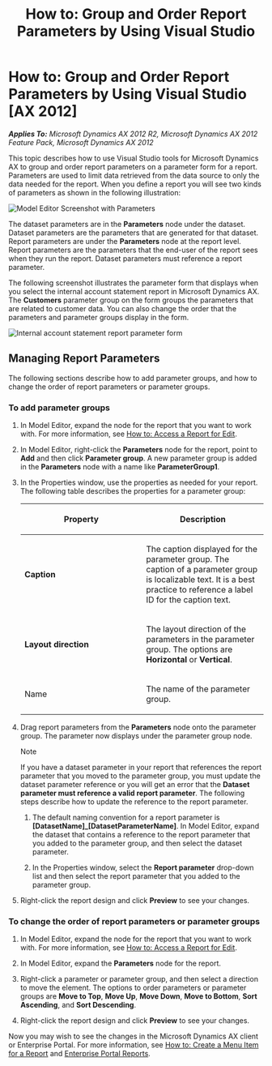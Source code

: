 ﻿---
title: 'How to: Group and Order Report Parameters by Using Visual Studio'
TOCTitle: 'How to: Group and Order Report Parameters by Using Visual Studio'
ms:assetid: 590da96d-44e3-4a8f-835b-123e55701b03
ms:mtpsurl: https://technet.microsoft.com/en-us/library/Gg731925(v=AX.60)
ms:contentKeyID: 35132854
ms.date: 11/07/2012
mtps_version: v=AX.60
---

# How to: Group and Order Report Parameters by Using Visual Studio [AX 2012]


_**Applies To:** Microsoft Dynamics AX 2012 R2, Microsoft Dynamics AX 2012 Feature Pack, Microsoft Dynamics AX 2012_

This topic describes how to use Visual Studio tools for Microsoft Dynamics AX to group and order report parameters on a parameter form for a report. Parameters are used to limit data retrieved from the data source to only the data needed for the report. When you define a report you will see two kinds of parameters as shown in the following illustration:

![Model Editor Screenshot with Parameters](images/Hh528478.DatasetandReportParametersinaReport(AX.60).png "Model Editor Screenshot with Parameters")

The dataset parameters are in the **Parameters** node under the dataset. Dataset parameters are the parameters that are generated for that dataset. Report parameters are under the **Parameters** node at the report level. Report parameters are the parameters that the end-user of the report sees when they run the report. Dataset parameters must reference a report parameter.

The following screenshot illustrates the parameter form that displays when you select the internal account statement report in Microsoft Dynamics AX. The **Customers** parameter group on the form groups the parameters that are related to customer data. You can also change the order that the parameters and parameter groups display in the form.

![Internal account statement report parameter form](images/Gg731925.GroupOrderParameters(AX.60).png "Internal account statement report parameter form")

## Managing Report Parameters

The following sections describe how to add parameter groups, and how to change the order of report parameters or parameter groups.

### To add parameter groups

1.  In Model Editor, expand the node for the report that you want to work with. For more information, see [How to: Access a Report for Edit](how-to-access-a-report-for-edit.md).

2.  In Model Editor, right-click the **Parameters** node for the report, point to **Add** and then click **Parameter group**. A new parameter group is added in the **Parameters** node with a name like **ParameterGroup1**.

3.  In the Properties window, use the properties as needed for your report. The following table describes the properties for a parameter group:
    
    <table>
    <colgroup>
    <col style="width: 50%" />
    <col style="width: 50%" />
    </colgroup>
    <thead>
    <tr class="header">
    <th><p>Property</p></th>
    <th><p>Description</p></th>
    </tr>
    </thead>
    <tbody>
    <tr class="odd">
    <td><p><strong>Caption</strong></p></td>
    <td><p>The caption displayed for the parameter group. The caption of a parameter group is localizable text. It is a best practice to reference a label ID for the caption text.</p></td>
    </tr>
    <tr class="even">
    <td><p><strong>Layout direction</strong></p></td>
    <td><p>The layout direction of the parameters in the parameter group. The options are <strong>Horizontal</strong> or <strong>Vertical</strong>.</p></td>
    </tr>
    <tr class="odd">
    <td><p>Name</p></td>
    <td><p>The name of the parameter group.</p></td>
    </tr>
    </tbody>
    </table>


4.  Drag report parameters from the **Parameters** node onto the parameter group. The parameter now displays under the parameter group node.
    

    > [!NOTE]
    > <P>If you have a dataset parameter in your report that references the report parameter that you moved to the parameter group, you must update the dataset parameter reference or you will get an error that the <STRONG>Dataset parameter must reference a valid report parameter</STRONG>. The following steps describe how to update the reference to the report parameter.</P>
    > <OL>
    > <LI>
    > <P>The default naming convention for a report parameter is <STRONG>[DatasetName]_[DatasetParameterName]</STRONG>. In Model Editor, expand the dataset that contains a reference to the report parameter that you added to the parameter group, and then select the dataset parameter.</P>
    > <LI>
    > <P>In the Properties window, select the <STRONG>Report parameter</STRONG> drop-down list and then select the report parameter that you added to the parameter group.</P></LI></OL>



5.  Right-click the report design and click **Preview** to see your changes.

### To change the order of report parameters or parameter groups

1.  In Model Editor, expand the node for the report that you want to work with. For more information, see [How to: Access a Report for Edit](how-to-access-a-report-for-edit.md).

2.  In Model Editor, expand the **Parameters** node for the report.

3.  Right-click a parameter or parameter group, and then select a direction to move the element. The options to order parameters or parameter groups are **Move to Top**, **Move Up**, **Move Down**, **Move to Bottom**, **Sort Ascending**, and **Sort Descending**.

4.  Right-click the report design and click **Preview** to see your changes.

Now you may wish to see the changes in the Microsoft Dynamics AX client or Enterprise Portal. For more information, see [How to: Create a Menu Item for a Report](how-to-create-a-menu-item-for-a-report.md) and [Enterprise Portal Reports](https://technet.microsoft.com/en-us/library/cc571238\(v=ax.60\)).

